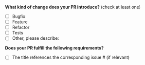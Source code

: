 <!--
Thank you for your Pull Request!

Please add a detailed description of what your PR addresses below and complete the following questions.

Before submitting, please review the contributor guidelines: https://github.com/mml-io/mml-guided-tour/blob/main/CONTRIBUTING.md.
-->

**What kind of change does your PR introduce?** (check at least one)

- [ ] Bugfix
- [ ] Feature
- [ ] Refactor
- [ ] Tests
- [ ] Other, please describe:

**Does your PR fulfill the following requirements?**

- [ ] The title references the corresponding issue # (if relevant)
